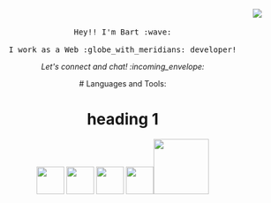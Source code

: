 <p align="center">
  <img align="right" src="https://media.giphy.com/media/fsoCk5kgOcYMM/giphy-downsized-large.gif?cid=ecf05e47s2wctd6ejdjsr3lkg8p20caraz2wqs4shdrvyb9j&rid=giphy-downsized-large.gif" />
  <br><br>
  <samp>
    Hey!! I'm Bart :wave:
    <br><br>
    I work as a Web :globe_with_meridians: developer!
  </samp>
</p>

<p align="center"> 
  <i> Let's connect and chat! :incoming_envelope: </i>
</p>
<p align="center">
 # Languages and Tools:
</p>

<center> <h1>heading 1</h1> </center>


<p align="center">   
  <img src="https://media3.giphy.com/media/kdFc8fubgS31b8DsVu/giphy.webp" width="50">
  <img src="https://media3.giphy.com/media/ln7z2eWriiQAllfVcn/200w.webp" width="50">
  <img src="https://i.giphy.com/media/eNAsjO55tPbgaor7ma/200w.webp" width="50">
  <img src="https://i.giphy.com/media/IdyAQJVN2kVPNUrojM/200.webp" width="50"><img src="https://media.giphy.com/media/kH1DBkPNyZPOk0BxrM/giphy.gif" width="100">  
</p>

